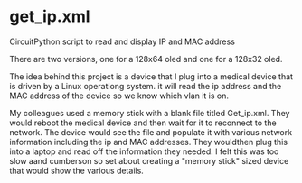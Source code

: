 # get_ip.xml
CircuitPython script to read and display IP and MAC address

There are two versions, one for a 128x64 oled and one for a 128x32 oled.

The idea behind this project is a device that I plug into a medical device that is driven by a Linux operationg system.
it will read the ip address and the MAC address of the device so we know which vlan it is on.

My colleagues used a memory stick with a blank file titled Get_ip.xml.  They would reboot the medical device and then wait for it to reconnect to the network. The device would see the file and populate it with various network information including the ip and MAC addresses. They wouldthen plug this into a laptop and read off the information they needed.  I felt this was too slow aand cumberson so set about creating a "memory stick" sized device that would show the various details.


